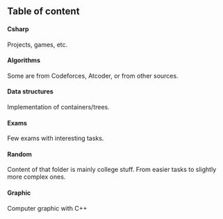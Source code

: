 ## Table of content
#### Csharp
Projects, games, etc.
#### Algorithms
Some are from Codeforces, Atcoder, or from other sources.
#### Data structures
Implementation of containers/trees.
#### Exams
Few exams with interesting tasks.
#### Random
Content of that folder is mainly college stuff.
From easier tasks to slightly more complex ones.
#### Graphic
Computer graphic with C++
